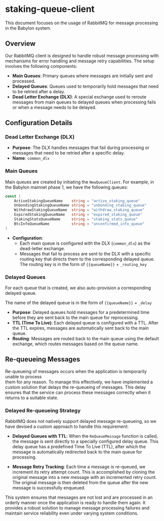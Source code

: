 # staking-queue-client

This document focuses on the usage of RabbitMQ for message processing in the Babylon system.

## Overview

Our RabbitMQ client is designed to handle robust message processing with mechanisms 
for error handling and message retry capabilities. The setup involves the following components:

- **Main Queues**: Primary queues where messages are initially sent and processed.
- **Delayed Queues**: Queues used to temporarily hold messages that need to be retried after a delay.
- **Dead Letter Exchange (DLX)**: A special exchange used to reroute messages 
from main queues to delayed queues when processing fails or when a message needs to be delayed.

## Configuration Details

### Dead Letter Exchange (DLX)

- **Purpose**: The DLX handles messages that fail during processing or messages 
that need to be retried after a specific delay.
- **Name**: `common_dlx`

### Main Queues

Main queues are created by initiating the `NewQueueClient`.
For example, in the Babylon mainnet phase 1, we have the following queues:

```go
const (
    ActiveStakingQueueName    string = "active_staking_queue"
    UnbondingStakingQueueName string = "unbonding_staking_queue"
    WithdrawStakingQueueName  string = "withdraw_staking_queue"
    ExpiredStakingQueueName   string = "expired_staking_queue"
    StakingStatsQueueName     string = "staking_stats_queue"
    BtcInfoQueueName          string = "unconfirmed_info_queue"
)
```

- **Configuration**:
  - Each main queue is configured with the DLX (`common_dlx`) as the dead-letter exchange.
  - Messages that fail to process are sent to the DLX with a specific routing key 
  that directs them to the corresponding delayed queue. 
  The routing key is in the form of `{{queueName}}` + `_routing_key`

### Delayed Queues

For each queue that is created, we also auto-provision a corresponding delayed queue.  

The name of the delayed queue is in the form of `{{queueName}}` + `_delay`

- **Purpose**: Delayed queues hold messages for a predetermined time before 
they are sent back to the main queue for reprocessing.
- **TTL (Time To Live)**: Each delayed queue is configured with a TTL. 
After the TTL expires, messages are automatically sent back to the main queue.
- **Routing**: Messages are routed back to the main queue using the default exchange, 
which routes messages based on the queue name.

## Re-queueing Messages

Re-queueing of messages occurs when the application is temporarily unable to process  
them for any reason. To manage this effectively, we have implemented a custom 
solution that delays the re-queueing of messages. 
This delay ensures that the service can process these messages correctly when it returns to a suitable state.

### Delayed Re-queueing Strategy

RabbitMQ does not natively support delayed message re-queueing, 
so we have devised a custom approach to handle this requirement:

- **Delayed Queues with TTL**: When the `ReQueueMessage` function is called, 
the message is sent directly to a specially configured delay queue. 
This delay queue has a predefined Time To Live (TTL), 
after which the message is automatically redirected back to the main queue for processing.

- **Message Retry Tracking**: Each time a message is re-queued, 
we increment its retry attempt count. This is accomplished by cloning the original 
message into a new message with an incremented retry count. 
The original message is then deleted from the queue after the new message is successfully enqueued.

This system ensures that messages are not lost and are processed in an orderly 
manner once the application is ready to handle them again. It provides a robust 
solution to manage message processing failures and maintain service reliability 
even under varying system conditions.
